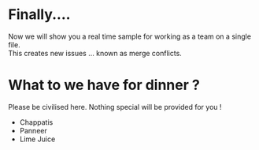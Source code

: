 # Finally....
Now we will show you a real time sample for working as a team on a single file.
<br>
This creates new issues ... known as merge conflicts.
# What to we have for dinner ?
Please be civilised here. Nothing special will be provided for you !
* Chappatis
* Panneer
* Lime Juice
